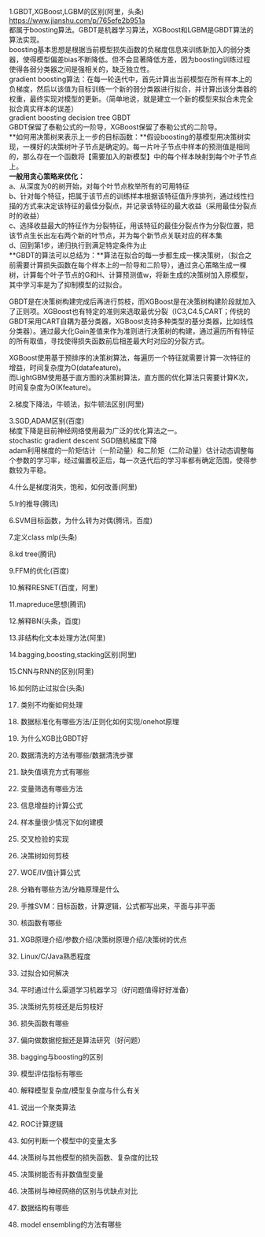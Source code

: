 1.GBDT,XGBoost,LGBM的区别(阿里，头条)  
https://www.jianshu.com/p/765efe2b951a  
都属于boosting算法。GBDT是机器学习算法，XGBoost和LGBM是GBDT算法的算法实现。  
boosting基本思想是根据当前模型损失函数的负梯度信息来训练新加入的弱分类器，使得模型偏差bias不断降低。但不会显著降低方差，因为boosting训练过程使得各弱分类器之间是强相关的，缺乏独立性。  
gradient boosting算法：在每一轮迭代中，首先计算出当前模型在所有样本上的负梯度，然后以该值为目标训练一个新的弱分类器进行拟合，并计算出该分类器的权重，最终实现对模型的更新。（简单地说，就是建立一个新的模型来拟合未完全拟合真实样本的误差）  
gradient boosting decision tree GBDT  
GBDT保留了泰勒公式的一阶导，XGBoost保留了泰勒公式的二阶导。  
**如何用决策树来表示上一步的目标函数：**假设boosting的基模型用决策树实现，一棵好的决策树叶子节点是确定的。每一片叶子节点中样本的预测值是相同的，那么存在一个函数将【需要加入的新模型】中的每个样本映射到每个叶子节点上。  
**一般用贪心策略来优化：**  
a、从深度为0的树开始，对每个叶节点枚举所有的可用特征  
b、针对每个特征，把属于该节点的训练样本根据该特征值升序排列，通过线性扫描的方式来决定该特征的最佳分裂点，并记录该特征的最大收益（采用最佳分裂点时的收益）  
c、选择收益最大的特征作为分裂特征，用该特征的最佳分裂点作为分裂位置，把该节点生长出左右两个新的叶节点，并为每个新节点关联对应的样本集  
d、回到第1步，递归执行到满足特定条件为止  
**GBDT的算法可以总结为：**算法在拟合的每一步都生成一棵决策树，（拟合之前需要计算损失函数在每个样本上的一阶导和二阶导），通过贪心策略生成一棵树，计算每个叶子节点的G和H、计算预测值w，将新生成的决策树加入原模型，其中学习率是为了抑制模型的过拟合。  

GBDT是在决策树构建完成后再进行剪枝，而XGBoost是在决策树构建阶段就加入了正则项。XGBoost也有特定的准则来选取最优分裂（IC3,C4.5,CART；传统的GBDT采用CART自耦为基分类器，XGBoost支持多种类型的基分类器，比如线性分类器）。通过最大化Gain差值来作为准则进行决策树的构建，通过遍历所有特征的所有取值，寻找使得损失函数前后相差最大时对应的分裂方式。  

XGBoost使用基于预排序的决策树算法，每遍历一个特征就需要计算一次特征的增益，时间复杂度为O(datafeature)。  
而LightGBM使用基于直方图的决策树算法，直方图的优化算法只需要计算K次，时间复杂度为O(Kfeature)。  

2.梯度下降法，牛顿法，拟牛顿法区别(阿里)  


3.SGD,ADAM区别(百度)  
梯度下降是目前神经网络使用最为广泛的优化算法之一。  
stochastic gradient descent SGD随机梯度下降  
adam利用梯度的一阶矩估计（一阶动量）和二阶矩（二阶动量）估计动态调整每个参数的学习率，经过偏置校正后，每一次迭代后的学习率都有确定范围，使得参数较为平稳。  


4.什么是梯度消失，饱和，如何改善(阿里)  


5.lr的推导(腾讯)  


6.SVM目标函数，为什么转为对偶(腾讯，百度)  


7.定义class mlp(头条)  


8.kd tree(腾讯)  


9.FFM的优化(百度)  


10.解释RESNET(百度，阿里)  


11.mapreduce思想(腾讯)  


12.解释BN(头条，百度)  


13.非结构化文本处理方法(阿里)  


14.bagging,boosting,stacking区别(阿里)  


15.CNN与RNN的区别(阿里)  


16.如何防止过拟合(头条)  



17. 类别不均衡如何处理  


18. 数据标准化有哪些方法/正则化如何实现/onehot原理  


19. 为什么XGB比GBDT好  


20. 数据清洗的方法有哪些/数据清洗步骤  


21. 缺失值填充方式有哪些  


22. 变量筛选有哪些方法  


23. 信息增益的计算公式  


24. 样本量很少情况下如何建模  


25. 交叉检验的实现  


26. 决策树如何剪枝  


27. WOE/IV值计算公式  


28. 分箱有哪些方法/分箱原理是什么  


29. 手推SVM：目标函数，计算逻辑，公式都写出来，平面与非平面  


30. 核函数有哪些  


31. XGB原理介绍/参数介绍/决策树原理介绍/决策树的优点  


32. Linux/C/Java熟悉程度  


33. 过拟合如何解决  


34. 平时通过什么渠道学习机器学习（好问题值得好好准备）  


35. 决策树先剪枝还是后剪枝好  


36. 损失函数有哪些  


37. 偏向做数据挖掘还是算法研究（好问题）  


38. bagging与boosting的区别  


39. 模型评估指标有哪些  


40. 解释模型复杂度/模型复杂度与什么有关  


41. 说出一个聚类算法  


42. ROC计算逻辑  


43. 如何判断一个模型中的变量太多  


44. 决策树与其他模型的损失函数、复杂度的比较  


45. 决策树能否有非数值型变量  


46. 决策树与神经网络的区别与优缺点对比  


47. 数据结构有哪些  


48. model ensembling的方法有哪些  



